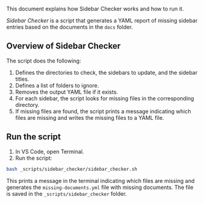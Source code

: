 This document explains how Sidebar Checker works and how to run it.

*Sidebar Checker* is a script that generates a YAML report of missing sidebar entries based on the documents in the `docs` folder.

## Overview of Sidebar Checker

The script does the following: 

1. Defines the directories to check, the sidebars to update, and the sidebar titles.
2. Defines a list of folders to ignore.
3. Removes the output YAML file if it exists.
4. For each sidebar, the script looks for missing files in the corresponding directory.
5. If missing files are found, the script prints a message indicating which files are missing and writes the missing files to a YAML file.

## Run the script

1. In VS Code, open Terminal.
2. Run the script:
```bash
bash _scripts/sidebar_checker/sidebar_checker.sh
```

This prints a message in the terminal indicating which files are missing and generates the `missing-documents.yml` file with missing documents. The file is saved in the `_scripts/sidebar_checker` folder.
